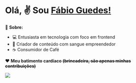 # Olá, ✌ Sou [Fábio Guedes!](https://github.com/fabioguedesj)

📃 **Sobre:**

- 💻 Entusiasta em tecnologia com foco em frontend
- 🚀 Criador de conteúdo com sangue empreendedor
- ☕ Consumidor de Café
  
❤ **Meu batimento cardíaco <s>(brincadeira, são apenas minhas contribuições)</s>**

<img src="https://activity-graph.herokuapp.com/graph?username=fabioguedesj&theme=react-dark&bg_color=20232a&hide_border=true"/>
